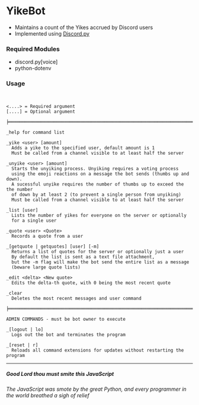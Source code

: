 # YikeBot

* Maintains a count of the Yikes accrued by Discord users
* Implemented using [Discord.py](https://discordpy.readthedocs.io/en/latest/index.html "Discord.py Homepage")

### Required Modules
* discord.py\[voice\]
* python-dotenv

### Usage
```


<....> = Required argument
[....] = Optional argument

╞══════════════════════════════════════════════════════════════════════╡

_help for command list

_yike <user> [amount] 
  Adds a yike to the specified user, default amount is 1
  Must be called from a channel visible to at least half the server
  
_unyike <user> [amount]
  Starts the unyiking process. Unyiking requires a voting process
  using the emoji reactions on a message the bot sends (thumbs up and down).
  A sucessful unyike requires the number of thumbs up to exceed the the number
  of down by at least 2 (to prevent a single person from unyiking)
  Must be called from a channel visible to at least half the server
  
_list [user]
  Lists the number of yikes for everyone on the server or optionally
  for a single user
  
_quote <user> <Quote>
  Records a quote from a user
  
_[getquote | getquotes] [user] [-m]
  Returns a list of quotes for the server or optionally just a user
  By default the list is sent as a text file attachment, 
  but the -m flag will make the bot send the entire list as a message
  (beware large quote lists)
  
_edit <delta> <New quote>
  Edits the delta-th quote, with 0 being the most recent quote
  
_clear
  Deletes the most recent messages and user command
  
╞══════════════════════════════════════════════════════════════════════╡  
  
ADMIN COMMANDS - must be bot owner to execute

_[logout | lo]
  Logs out the bot and terminates the program
  
_[reset | r]
  Reloads all command extensions for updates without restarting the program

```


---

##### Good Lord thou must smite this JavaScript
*The JavaScript was smote by the great Python, and every programmer in the world breathed a sigh of relief*
